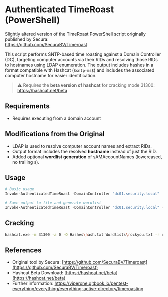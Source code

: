 # Authenticated TimeRoast (PowerShell)

Slightly altered version of the TimeRoast PowerShell script originally published by Secura:  
https://github.com/SecuraBV/Timeroast

This script performs SNTP-based time roasting against a Domain Controller (DC), targeting computer accounts via their RIDs and resolving those RIDs to hostnames using LDAP enumeration. The output includes hashes in a format compatible with Hashcat (`$sntp-ms$`) and includes the associated computer hostname for easier identification.

> ⚠️ Requires the **beta version of hashcat** for cracking mode 31300: https://hashcat.net/beta

## Requirements
- Requires executing from a domain account

## Modifications from the Original

- LDAP is used to resolve computer account names and extract RIDs.
- Output format includes the resolved **hostname** instead of just the RID.
- Added optional **wordlist generation** of sAMAccountNames (lowercased, no trailing `$`).

## Usage

```powershell
# Basic usage
Invoke-AuthenticatedTimeRoast -DomainController "dc01.security.local"

# Save output to file and generate wordlist
Invoke-AuthenticatedTimeRoast -DomainController "dc01.security.local" -OutputFile hashes.log -GenerateWordlist
```

## Cracking

```bash
hashcat.exe -m 31300 -a 0 -O Hashes\hash.txt Wordlists\rockyou.txt -r rules\best64.rule --username
```

## References

- Original tool by Secura: [https://github.com/SecuraBV/Timeroast](https://github.com/SecuraBV/Timeroast)
- Hashcat Beta Download: [https://hashcat.net/beta](https://hashcat.net/beta)
- Further information: https://viperone.gitbook.io/pentest-everything/everything/everything-active-directory/timeroasting
